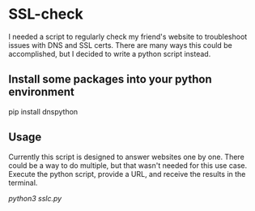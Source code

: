 # SSL-check
I needed a script to regularly check my friend's website to troubleshoot issues with DNS and SSL certs.
There are many ways this could be accomplished, but I decided to write a python script instead. 

## Install some packages into your python environment
pip install dnspython

## Usage
Currently this script is designed to answer websites one by one. There could be a way to do multiple, but that wasn't needed for this use case. 
Execute the python script, provide a URL, and receive the results in the terminal. 

_python3 sslc.py_
